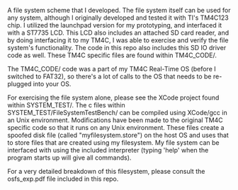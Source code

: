 A file system scheme that I developed. The file system itself can be used for any system, although I originally developed and tested it with TI's TM4C123 chip. I utilized the launchpad version for my prototyping, and interfaced it with a ST7735 LCD. This LCD also includes an attached SD card reader, and by doing interfacing it to my TM4C, I was able to exercise and verify the file system's functionality. The code in this repo also includes this SD IO driver code as well. These TM4C specific files are found within TM4C_CODE/.

The TM4C_CODE/ code was a part of my TM4C Real-Time OS (before I switched to FAT32), so there's a lot of calls to the OS that needs to be re-plugged into your OS.

For exercising the file system alone, please see the XCode project found within SYSTEM_TEST/. The c files within SYSTEM_TEST/FileSystemTestBench/ can be compiled using XCode/gcc in an Unix environment. Modifications have been made to the original TM4C specific code so that it runs on any Unix environment. These files create a spoofed disk file (called "myfilesystem.store") on the host OS and uses that to store files that are created using my filesystem. My file system can be interfaced with using the included interpreter (typing 'help' when the program starts up will give all commands).

For a very detailed breakdown of this filesystem, please consult the osfs_exp.pdf file included in this repo.


